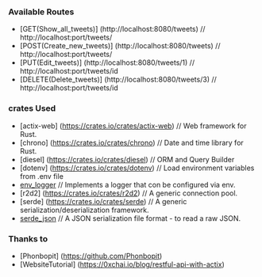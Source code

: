 ### Available Routes

- [GET(Show_all_tweets)]    (http://localhost:8080/tweets)   // http://localhost:port/tweets/
- [POST(Create_new_tweets)] (http://localhost:8080/tweets)   // http://localhost:port/tweets/
- [PUT(Edit_tweets)]        (http://localhost:8080/tweets/1) // http://localhost:port/tweets/id
- [DELETE(Delete_tweets)]   (http://localhost:8080/tweets/3) // http://localhost:port/tweets/id

### crates Used

- [actix-web] (https://crates.io/crates/actix-web)  // Web framework for Rust.
- [chrono]    (https://crates.io/crates/chrono)     // Date and time library for Rust.
- [diesel]    (https://crates.io/crates/diesel)     // ORM and Query Builder
- [dotenv]    (https://crates.io/crates/dotenv)     // Load environment variables from .env file
- [env_logger](https://crates.io/crates/env_logger) // Implements a logger that con be configured via env.
- [r2d2]      (https://crates.io/crates/r2d2)       // A generic connection pool.
- [serde]     (https://crates.io/crates/serde)      // A generic serialization/deserialization framework.
- [serde_json](https://crates.io/crates/serde_json) // A JSON serialization file format - to read a raw JSON.

### Thanks to
- [Phonbopit]       (https://github.com/Phonbopit) 
- [WebsiteTutorial] (https://0xchai.io/blog/restful-api-with-actix)